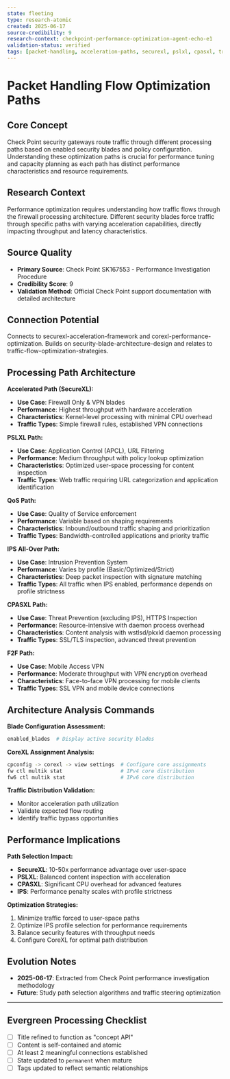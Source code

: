 ```yaml
---
state: fleeting
type: research-atomic
created: 2025-06-17
source-credibility: 9
research-context: checkpoint-performance-optimization-agent-echo-e1
validation-status: verified
tags: [packet-handling, acceleration-paths, securexl, pslxl, cpasxl, traffic-flow-optimization]
---
```


# Packet Handling Flow Optimization Paths

## Core Concept

Check Point security gateways route traffic through different processing paths based on enabled security blades and policy configuration. Understanding these optimization paths is crucial for performance tuning and capacity planning as each path has distinct performance characteristics and resource requirements.

## Research Context

Performance optimization requires understanding how traffic flows through the firewall processing architecture. Different security blades force traffic through specific paths with varying acceleration capabilities, directly impacting throughput and latency characteristics.

## Source Quality

- **Primary Source**: Check Point SK167553 - Performance Investigation Procedure
- **Credibility Score**: 9
- **Validation Method**: Official Check Point support documentation with detailed architecture

## Connection Potential

Connects to securexl-acceleration-framework and corexl-performance-optimization. Builds on security-blade-architecture-design and relates to traffic-flow-optimization-strategies.

## Processing Path Architecture

**Accelerated Path (SecureXL):**
- **Use Case**: Firewall Only & VPN blades
- **Performance**: Highest throughput with hardware acceleration
- **Characteristics**: Kernel-level processing with minimal CPU overhead
- **Traffic Types**: Simple firewall rules, established VPN connections

**PSLXL Path:**
- **Use Case**: Application Control (APCL), URL Filtering
- **Performance**: Medium throughput with policy lookup optimization
- **Characteristics**: Optimized user-space processing for content inspection
- **Traffic Types**: Web traffic requiring URL categorization and application identification

**QoS Path:**
- **Use Case**: Quality of Service enforcement
- **Performance**: Variable based on shaping requirements
- **Characteristics**: Inbound/outbound traffic shaping and prioritization
- **Traffic Types**: Bandwidth-controlled applications and priority traffic

**IPS All-Over Path:**
- **Use Case**: Intrusion Prevention System
- **Performance**: Varies by profile (Basic/Optimized/Strict)
- **Characteristics**: Deep packet inspection with signature matching
- **Traffic Types**: All traffic when IPS enabled, performance depends on profile strictness

**CPASXL Path:**
- **Use Case**: Threat Prevention (excluding IPS), HTTPS Inspection
- **Performance**: Resource-intensive with daemon process overhead
- **Characteristics**: Content analysis with wstlsd/pkxld daemon processing
- **Traffic Types**: SSL/TLS inspection, advanced threat prevention

**F2F Path:**
- **Use Case**: Mobile Access VPN
- **Performance**: Moderate throughput with VPN encryption overhead
- **Characteristics**: Face-to-face VPN processing for mobile clients
- **Traffic Types**: SSL VPN and mobile device connections

## Architecture Analysis Commands

**Blade Configuration Assessment:**
```bash
enabled_blades  # Display active security blades
```

**CoreXL Assignment Analysis:**
```bash
cpconfig -> corexl -> view settings  # Configure core assignments
fw ctl multik stat                   # IPv4 core distribution
fw6 ctl multik stat                  # IPv6 core distribution
```

**Traffic Distribution Validation:**
- Monitor acceleration path utilization
- Validate expected flow routing
- Identify traffic bypass opportunities

## Performance Implications

**Path Selection Impact:**
- **SecureXL**: 10-50x performance advantage over user-space
- **PSLXL**: Balanced content inspection with acceleration
- **CPASXL**: Significant CPU overhead for advanced features
- **IPS**: Performance penalty scales with profile strictness

**Optimization Strategies:**
1. Minimize traffic forced to user-space paths
2. Optimize IPS profile selection for performance requirements
3. Balance security features with throughput needs
4. Configure CoreXL for optimal path distribution

## Evolution Notes

- **2025-06-17**: Extracted from Check Point performance investigation methodology
- **Future**: Study path selection algorithms and traffic steering optimization

---

## Evergreen Processing Checklist

- [ ] Title refined to function as "concept API"
- [ ] Content is self-contained and atomic
- [ ] At least 2 meaningful connections established  
- [ ] State updated to `permanent` when mature
- [ ] Tags updated to reflect semantic relationships